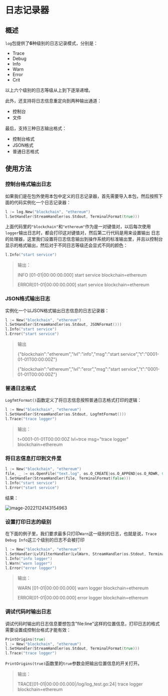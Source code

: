 # 日志记录器

## 概述

`log`包提供了**6**种级别的日志记录模式，分别是：

- Trace
- Debug
- Info
- Warn
- Error
- Crit

以上六个级别的日志等级从上到下逐渐递增。

此外，还支持将日志信息重定向到两种输出通道：

- 控制台
- 文件

最后，支持三种日志输出格式：

- 控制台格式
- JSON格式
- 普通日志格式

## 使用方法

### 控制台格式输出日志

如果我们是在包外使用本包中定义的日志记录器，首先需要导入本包，然后按照下面的代码实例化一个日志记录器：

```go
l := log.New("blockchain", "ethereum")
l.SetHandler(StreamHandler(os.Stdout, TerminalFormat(true)))
```

上面代码里的`"blockchain"`和`"ethereum"`作为是一对键值对，以后每次使用`logger`输出日志时，都会打印这对键值对，然后第二行代码是用来设置输出
日志的处理器，这里我们设置将日志信息输出到操作系统的标准输出里，并且以控制台显示的格式输出，然后对于不同日志等级还会显式不同的颜色：

```go
l.Info("start service")
```

>输出：
>
>INFO [01-01|00:00:00.000] start service                            blockchain=ethereum
>
>ERROR[01-01|00:00:00.000] start service                            blockchain=ethereum

### JSON格式输出日志

实例化一个以JSON格式输出日志信息的日志记录器：

```go
l := New("blockchain", "ethereum")
l.SetHandler(StreamHandler(os.Stdout, JSONFormat()))
l.Info("start service")
l.Error("start service")
```

>输出
>
>{"blockchain":"ethereum","lvl":"info","msg":"start service","t":"0001-01-01T00:00:00Z"}
>
>{"blockchain":"ethereum","lvl":"eror","msg":"start service","t":"0001-01-01T00:00:00Z"}

### 普通日志格式

`LogfmtFormat()`函数定义了将日志信息按照普通日志格式打印的逻辑：

```go
l := New("blockchain", "ethereum")
l.SetHandler(StreamHandler(os.Stdout, LogfmtFormat()))
l.Trace("trace logger")
```

>输出：
>
> t=0001-01-01T00:00:00Z lvl=trce msg="trace logger" blockchain=ethereum

### 将日志信息打印到文件里

```go
l := New("blockchain", "ethereum")
file, _ := os.OpenFile("text.log", os.O_CREATE|os.O_APPEND|os.O_RDWR, 0664)
l.SetHandler(StreamHandler(file, TerminalFormat(false)))
l.Info("start service")
l.Error("start service")
```

结果：

![image-20221124143154963](https://gitee.com/Sagaya815/assets/raw/master/image-20221124143154963.png)

### 设置打印日志的级别

在下面的例子里，我们要求最多只打印`Warn`这一级别的日志，也就是说，`Trace Debug Info`这三个级别的日志不会被打印

```go
l := New("blockchain", "ethereum")
l.SetHandler(LvlFilterHandler(LvlWarn, StreamHandler(os.Stdout, TerminalFormat(true))))
l.Info("info logger")
l.Warn("warn logger")
l.Error("error logger")
```

>输出：
>
>WARN [01-01|00:00:00.000] warn logger                              blockchain=ethereum
>
>ERROR[01-01|00:00:00.000] error logger                             blockchain=ethereum

### 调试代码时输出日志

调试代码时输出的日志信息要想包含"file:line"这样的位置信息，打印日志的格式需要设置成控制台格式才能有效：

```go
PrintOrigins(true)
l := New("blockchain", "ethereum")
l.SetHandler(StreamHandler(os.Stdout, TerminalFormat(true)))
l.Trace("trace logger")
```

`PrintOrigins(true)`函数里的`true`参数会把输出位置信息的开关打开。

>输出：
>
> TRACE[01-01|00:00:00.000|/log/log_test.go:24] trace logger                             blockchain=ethereum
